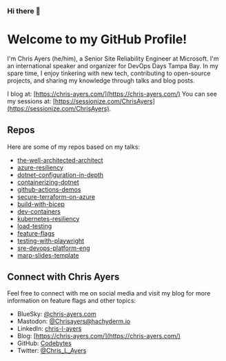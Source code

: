 ### Hi there 👋

# Welcome to my GitHub Profile!

I'm Chris Ayers (he/him), a Senior Site Reliability Engineer at Microsoft. I'm an international speaker and organizer for DevOps Days Tampa Bay. In my spare time, I enjoy tinkering with new tech, contributing to open-source projects, and sharing my knowledge through talks and blog posts. 

I blog at: [https://chris-ayers.com/](https://chris-ayers.com/)
You can see my sessions at: [https://sessionize.com/ChrisAyers](https://sessionize.com/ChrisAyers).

## Repos

Here are some of my repos based on my talks:

- [the-well-architected-architect](https://github.com/codebytes/the-well-architected-architect)
- [azure-resiliency](https://github.com/codebytes/azure-resiliency)
- [dotnet-configuration-in-depth](https://github.com/codebytes/dotnet-configuration-in-depth)
- [containerizing-dotnet](https://github.com/codebytes/containerizing-dotnet)
- [github-actions-demos](https://github.com/codebytes/github-actions-demos)
- [secure-terraform-on-azure](https://github.com/codebytes/secure-terraform-on-azure)
- [build-with-bicep](https://github.com/codebytes/build-with-bicep)
- [dev-containers](https://github.com/codebytes/dev-containers)
- [kubernetes-resiliency](https://github.com/codebytes/kubernetes-resiliency)
- [load-testing](https://github.com/codebytes/load-testing)
- [feature-flags](https://github.com/codebytes/feature-flags)
- [testing-with-playwright](https://github.com/codebytes/testing-with-playwright)
- [sre-devops-platform-eng](https://github.com/codebytes/sre-devops-platform-eng)
- [marp-slides-template](https://github.com/codebytes/marp-slides-template)

## Connect with Chris Ayers

Feel free to connect with me on social media and visit my blog for more information on feature flags and other topics:

- BlueSky: [@chris-ayers.com](https://bsky.app/profile/chris-ayers.com)
- Mastodon: <a rel="me" href="https://hachyderm.io/@Chrisayers">@Chrisayers@hachyderm.io</a>
- LinkedIn: [chris-l-ayers](https://linkedin.com/in/chris-l-ayers/)
- Blog: [https://chris-ayers.com/](https://chris-ayers.com/)
- GitHub: [Codebytes](https://github.com/codebytes)
- Twitter: [@Chris_L_Ayers](https://twitter.com/Chris_L_Ayers)
                 
<!--
**Codebytes/Codebytes** is a ✨ _special_ ✨ repository because its `README.md` (this file) appears on your GitHub profile.

Here are some ideas to get you started:

- 🔭 I’m currently working on ...
- 🌱 I’m currently learning ...
- 👯 I’m looking to collaborate on ...
- 🤔 I’m looking for help with ...
- 💬 Ask me about ...
- 📫 How to reach me: ...
- 😄 Pronouns: ...
- ⚡ Fun fact: ...
-->
